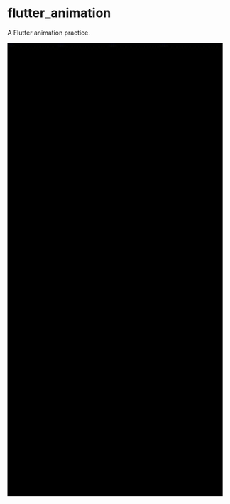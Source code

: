 # flutter_animation

A Flutter animation practice.

![](https://github.com/Shawn409631016/flutter_animation/blob/main/pic%26gif/takeOff.gif)